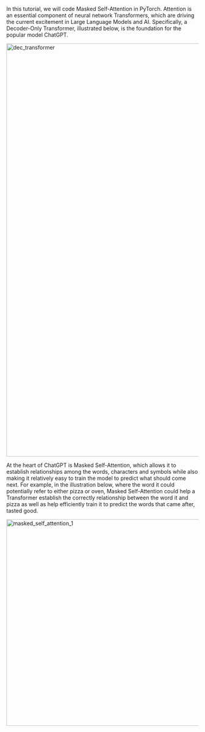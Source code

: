 In this tutorial, we will code Masked Self-Attention in PyTorch. Attention is an essential component of neural network Transformers, which are driving the current excitement in Large Language Models and AI. Specifically, a Decoder-Only Transformer, illustrated below, is the foundation for the popular model ChatGPT.

<img width="1920" height="1080" alt="dec_transformer" src="https://github.com/user-attachments/assets/ab7c57ff-df55-49d0-bdca-04fda116d719" />


At the heart of ChatGPT is Masked Self-Attention, which allows it to establish relationships among the words, characters and symbols while also making it relatively easy to train the model to predict what should come next. For example, in the illustration below, where the word it could potentially refer to either pizza or oven, Masked Self-Attention could help a Transformer establish the correctly relationship between the word it and pizza as well as help efficiently train it to predict the words that came after, tasted good.

<img width="1920" height="540" alt="masked_self_attention_1" src="https://github.com/user-attachments/assets/c341995d-97ec-435d-9cd9-3d596edcee22" />
